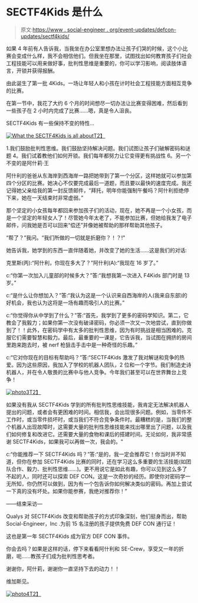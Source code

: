 # SECTF4Kids 是什么

> 原文:[https://www . social-engineer . org/event-updates/defcon-updates/sectf4kids/](https://www.social-engineer.org/event-updates/defcon-updates/sectf4kids/)

如果 4 年前有人告诉我，当我坐在办公室里想办法让孩子们哭的时候，这个小比赛会变成什么样，我不会相信他们。但我坐在那里，试图找出如何教育孩子们社会工程技能可以用来做好事，批判性思维是重要的，你可以学习影响，阅读肢体语言，开锁并获得报酬。

由此诞生了第一批 4Kids。一场让年轻人和小孩在计时社会工程技能方面相互竞争的比赛。

在第一节中，我花了大约 6 个月的时间想尽一切办法让比赛变得困难，然后看到一些孩子在 2 小时内完成了比赛……嗯，真是令人沮丧。

SECTF4Kids 有一些保持不变的特性…

[![What the SECTF4Kids is all about](../Images/6b5aa302c83aa9fbe84999964c7e52f0.png)T2】](https://www.social-engineer.org/general-blog/sectf4kids/attachment/photo1/)

1.我们鼓励批判性思维。我们鼓励坚持解决问题。我们试图让孩子们破解密码和谜题
4。我们试着教他们如何开锁。我们每年都努力让它变得更有挑战性
6。另一个不变的是阿什莉·王

阿什利的爸爸从东海岸到西海岸一路把她带到了第一个分区，这样她就可以参加第四个分区的比赛。她决心不仅要完成最后一道题，而且要以最快的速度完成。我还记得她父亲给我的第一封反馈邮件，“拜托，明年你能强制午餐吗？阿什利拒绝停下来，她在一天结束时非常虚弱。”

那个坚定的小女孩每年都回来参加孩子们的活动，现在，她不再是一个小女孩，而是一个坚定的年轻女人了！尽管她今年太老了，不能参加比赛，但她给我发了电子邮件，问我她是否可以回来“偿还”并像她被帮助的那样帮助其他孩子。

“帮了？”我问。“我们所做的一切就是折磨你？！？!"

她告诉我，她学到的东西一直伴随着她，并改变了她的生活……这是我们的对话:

克里斯(丙):“阿什利，你现在多大了？”阿什利(A):“我现在 16 岁了。”

c:“你第一次加入儿童部的时候多大？”答:“我想我第一次进入 F4Kids 部门时是 13 岁。”

c:“是什么让你想加入？”答:“我认为这是一个认识来自西海岸的人(我来自东部)的好机会，我也认为这将是一场有趣而吸引人的比赛。”

c:“你觉得你从中学到了什么？”答:“首先，我学到了更多的密码学知识。第二，它教会了我毅力；如果你第一次没有破译密码，你必须一次又一次地尝试，直到你做到了！！此外，在密码学中有太多的批判性思维，因为有时挑战是相当困难的。克服它们需要智慧和毅力。最后，最重要的一课是，它告诉我，当试图在拥挤的房间里跑来跑去时，被 nerf 枪狙击手击中是一种奇怪的乐趣。”

c:“它对你现在的目标有帮助吗？”答:“SECTF4Kids 激发了我对解谜和竞争的热爱。因为这些原因，我加入了学校的机器人团队，2 位和一个字节。我们制造史诗机器人，并在令人敬畏的比赛中与他人竞争。今年我们甚至可以在世界舞台上竞争！

[![photo3](../Images/d1156f73e7b1f539854da54e98801b62.png)T2】](https://www.social-engineer.org/general-blog/sectf4kids/attachment/photo3/)

如果没有我从 SECTF4Kids 学到的所有批判性思维技能，我肯定无法解决机器人提出的问题，或者会有更困难的时间。相信我，会出现很多问题。例如，当零件不工作时，或当零件损坏时，或当我们不符合竞争条件时。最糟糕的是，当我们的整个机器人出现故障时，这需要大量的批判性思维技能来找出哪里出了问题，以及我们如何修复和改进它。还需要大量的食物和课后的搭建时间。无论如何，我非常感谢 SECTF4Kids，如果我可以再做一次，我会的。"

c:“你能推荐一下 SECTF4Kids 吗？”答:“是的，我一定会推荐它！你当时并不知道，但你在参加 SECTF4Kids 比赛的同时，还在学习这么多重要的生活技能(如团队合作、毅力、批判性思维……)。更不用说它是如此有趣，你可以见到这么多了不起的人，同时还可以探索 DEF CON。这是一次奇妙的经历。即使你对密码学一无所知，你仍然可以做到，因为有一个包告诉你如何解决类似的密码。再加上尝试一下真的没有坏处。如果你能参赛，我绝对推荐你！”

——结束采访—

Qualys 对 SECTF4Kids 改变和帮助孩子的方式印象深刻，他们挺身而出，帮助 Social-Engineer，Inc .为前 15 名注册的孩子提供免费 DEF CON 通行证！

这也是第一年 SECTF4Kids 成为官方 DEF CON 事件。

你会去吗？如果是这样的话，停下来看看阿什利和 SE-Crew，享受又一年的折磨，呃……教孩子们成为批判性思考者。

谢谢你，阿什莉，谢谢你一直坚持下去的动力！！

维加斯见。

[![photo4](../Images/e073b14083a986b210d6633bf9e4d69b.png)T2】](https://www.social-engineer.org/general-blog/sectf4kids/attachment/photo4/)